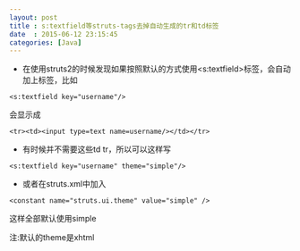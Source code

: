 ```yaml
---
layout: post
title : s:textfield等struts-tags去掉自动生成的tr和td标签
date  : 2015-06-12 23:15:45
categories: [Java]
---
```


* 在使用struts2的时候发现如果按照默认的方式使用<s:textfield>标签，会自动加上<tr><td>标签，比如

`<s:textfield key="username"/>`

会显示成

`<tr><td><input type=text name=username/></td></tr> `

* 有时候并不需要这些td tr，所以可以这样写

`<s:textfield key="username" theme="simple"/>` 

* 或者在struts.xml中加入

`<constant name="struts.ui.theme" value="simple" />`

这样全部默认使用simple

注:默认的theme是xhtml
